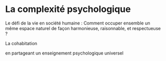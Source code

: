 # La complexité psychologique

Le défi de la vie en société humaine : Comment occuper ensemble un même espace naturel de façon harmonieuse, raisonnable, et respectueuse ?

La cohabitation&#x20;

en partageant un enseignement psychologique universel
